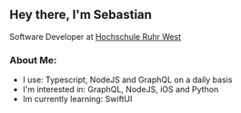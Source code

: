 <h2>Hey there, I'm Sebastian</h2>
Software Developer at <a href="https://www.hochschule-ruhr-west.de">Hochschule Ruhr West</a>

<h3>About Me:</h3>
<ul>
  <li>I use: Typescript, NodeJS and GraphQL on a daily basis</li>
  <li>I'm interested in: GraphQL, NodeJS, iOS and Python</li>
  <li>Im currently learning: SwiftUI</li>
</ul>



<!---
sebneumann/sebneumann is a ✨ special ✨ repository because its `README.md` (this file) appears on your GitHub profile.
You can click the Preview link to take a look at your changes.
--->
